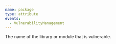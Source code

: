 ```yaml
---
name: package
type: attribute
events:
  - VulnerabilityManagement
---
```


The name of the library or module that is vulnerable.
